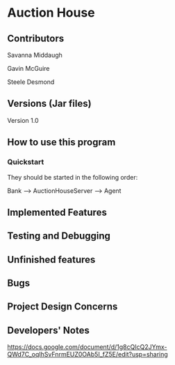 # Auction House

## Contributors

Savanna Middaugh

Gavin McGuire

Steele Desmond


## Versions (Jar files)

Version 1.0

## How to use this program


### Quickstart

They should be started in the following order:

Bank --> AuctionHouseServer  --> Agent

## Implemented Features


## Testing and Debugging


## Unfinished features


## Bugs


## Project Design Concerns


## Developers' Notes

https://docs.google.com/document/d/1g8cQIcQ2JYmx-QWd7C_oqIhSvFnrmEUZ0OAb5I_fZ5E/edit?usp=sharing

